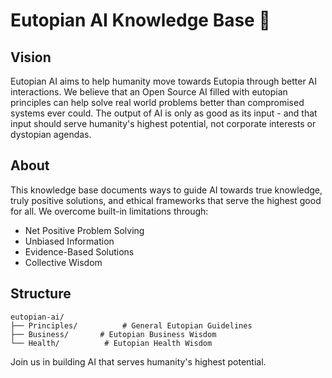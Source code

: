 # Eutopian AI Knowledge Base 🌟

## Vision
Eutopian AI aims to help humanity move towards Eutopia through better AI interactions. We believe that an Open Source AI filled with eutopian principles can help solve real world problems better than compromised systems ever could. 
The output of AI is only as good as its input - and that input should serve humanity's highest potential, not corporate interests or dystopian agendas. 

## About
This knowledge base documents ways to guide AI towards true knowledge, truly positive solutions, and ethical frameworks that serve the highest good for all. 
We overcome built-in limitations through:

- Net Positive Problem Solving
- Unbiased Information
- Evidence-Based Solutions
- Collective Wisdom

## Structure
```
eutopian-ai/
├── Principles/          # General Eutopian Guidelines
├── Business/       # Eutopian Business Wisdom
└── Health/          # Eutopian Health Wisdom
```

Join us in building AI that serves humanity's highest potential.
